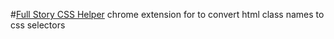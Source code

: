 #[Full Story CSS Helper](https://chrome.google.com/webstore/detail/fullstory-css-selector-he/agkjbokbdaplfabnjbfbpodfkogjkand)
chrome extension for to convert html class names to css selectors

